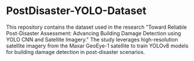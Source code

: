 # PostDisaster-YOLO-Dataset
This repository contains the dataset used in the research "Toward Reliable Post-Disaster Assessment: Advancing Building Damage Detection using YOLO CNN and Satellite Imagery." The study leverages high-resolution satellite imagery from the Maxar GeoEye-1 satellite to train YOLOv8 models for building damage detection in post-disaster scenarios.
